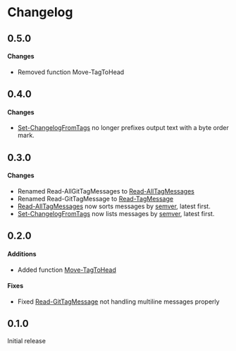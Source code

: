# Changelog
## 0.5.0

#### Changes
- Removed function Move-TagToHead

## 0.4.0

#### Changes
- [Set-ChangelogFromTags](https://github.com/JeremyTCD/Powershell.GitUtils#set-changelog-from-tags) no longer prefixes output text with
a byte order mark.

## 0.3.0

#### Changes
- Renamed Read-AllGitTagMessages to [Read-AllTagMessages](https://github.com/JeremyTCD/Powershell.GitUtils#read-all-tag-messages)
- Renamed Read-GitTagMessage to [Read-TagMessage](https://github.com/JeremyTCD/Powershell.GitUtils#read-tag-message)
- [Read-AllTagMessages](https://github.com/JeremyTCD/Powershell.GitUtils#read-all-tag-messages) now sorts messages by
[semver](http://semver.org/), latest first.
- [Set-ChangelogFromTags](https://github.com/JeremyTCD/Powershell.GitUtils#set-changelog-from-tags) now lists messages by
[semver](http://semver.org/), latest first.

## 0.2.0

#### Additions
- Added function [Move-TagToHead](https://github.com/JeremyTCD/Powershell.GitUtils#move-tag-to-head)

#### Fixes
- Fixed [Read-GitTagMessage](https://github.com/JeremyTCD/Powershell.GitUtils#read-git-tag-message) not handling multiline messages properly

## 0.1.0

Initial release

